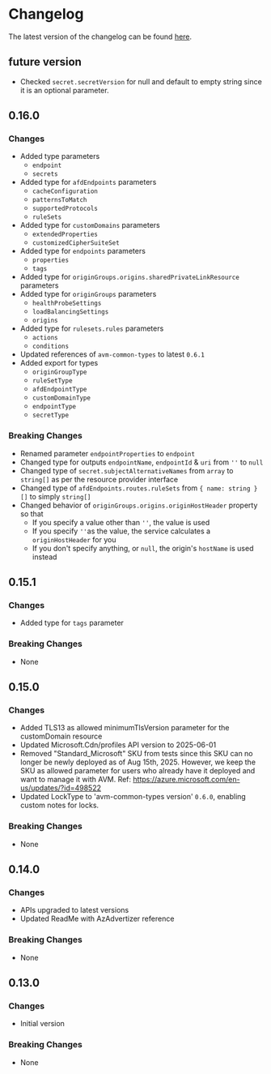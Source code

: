 # Changelog

The latest version of the changelog can be found [here](https://github.com/Azure/bicep-registry-modules/blob/main/avm/res/cdn/profile/CHANGELOG.md).

## future version

- Checked `secret.secretVersion` for null and default to empty string since it is an optional parameter.

## 0.16.0

### Changes

- Added type parameters
  - `endpoint`
  - `secrets`
- Added type for `afdEndpoints` parameters
  - `cacheConfiguration`
  - `patternsToMatch`
  - `supportedProtocols`
  - `ruleSets`
- Added type for `customDomains` parameters
  - `extendedProperties`
  - `customizedCipherSuiteSet`
- Added type for `endpoints` parameters
  - `properties`
  - `tags`
- Added type for `originGroups.origins.sharedPrivateLinkResource` parameters
- Added type for `originGroups` parameters
  - `healthProbeSettings`
  - `loadBalancingSettings`
  - `origins`
- Added type for `rulesets.rules` parameters
  - `actions`
  - `conditions`
- Updated references of `avm-common-types` to latest `0.6.1`
- Added export for types
  - `originGroupType`
  - `ruleSetType`
  - `afdEndpointType`
  - `customDomainType`
  - `endpointType`
  - `secretType`

### Breaking Changes

- Renamed parameter `endpointProperties` to `endpoint`
- Changed type for outputs `endpointName`, `endpointId` & `uri` from `''` to `null`
- Changed type of `secret.subjectAlternativeNames` from `array` to `string[]` as per the resource provider interface
- Changed type of `afdEndpoints.routes.ruleSets` from `{ name: string }[]` to simply `string[]`
- Changed behavior of `originGroups.origins.originHostHeader` property so that
  - If you specify a value other than `''`, the value is used
  - If you specify `''`as the value, the service calculates a `originHostHeader` for you
  - If you don't specify anything, or `null`, the origin's `hostName` is used instead

## 0.15.1

### Changes

- Added type for `tags` parameter

### Breaking Changes

- None

## 0.15.0

### Changes

- Added TLS13 as allowed minimumTlsVersion parameter for the customDomain resource
- Updated Microsoft.Cdn/profiles API version to 2025-06-01
- Removed "Standard_Microsoft" SKU from tests since this SKU can no longer be newly deployed as of Aug 15th, 2025. However, we keep the SKU as allowed parameter for users who already have it deployed and want to manage it with AVM. Ref: https://azure.microsoft.com/en-us/updates/?id=498522
- Updated LockType to 'avm-common-types version' `0.6.0`, enabling custom notes for locks.

### Breaking Changes

- None

## 0.14.0

### Changes

- APIs upgraded to latest versions
- Updated ReadMe with AzAdvertizer reference

### Breaking Changes

- None

## 0.13.0

### Changes

- Initial version

### Breaking Changes

- None
